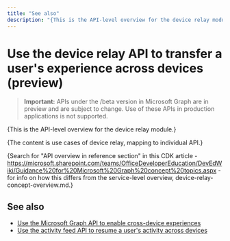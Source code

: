---title: "See also"description: "{This is the API-level overview for the device relay module.}"---# Use the device relay API to transfer a user's experience across devices (preview)

> **Important:** APIs under the /beta version in Microsoft Graph are in preview and are subject to change. Use of these APIs in production applications is not supported.

{This is the API-level overview for the device relay module.}

{The content is use cases of device relay, mapping to individual API.}

{Search for "API overview in reference section" in this CDK article - https://microsoft.sharepoint.com/teams/OfficeDeveloperEducation/DevEdWiki/Guidance%20for%20Microsoft%20Graph%20concept%20topics.aspx - for info on how this differs from the service-level overview, device-relay-concept-overview.md.}

## See also

- [Use the Microsoft Graph API to enable cross-device experiences](cross-device-reference-overview.md)
- [Use the activity feed API to resume a user's activity across devices](activity-feed-api-overview.md)
